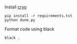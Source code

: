 Install [cryo](https://github.com/paradigmxyz/cryo)
```
pip install -r requirements.txt
python dune.py
```

Format code using black

```
black .
```